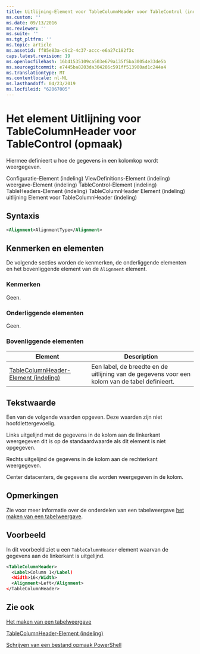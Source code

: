 ```yaml
---
title: Uitlijning-Element voor TableColumnHeader voor TableControl (indeling) | Microsoft Docs
ms.custom: ''
ms.date: 09/13/2016
ms.reviewer: ''
ms.suite: ''
ms.tgt_pltfrm: ''
ms.topic: article
ms.assetid: ff85e83a-c9c2-4c37-accc-e6a27c182f3c
caps.latest.revision: 19
ms.openlocfilehash: 16b41535109ca503e679a135f5ba30054e33de5b
ms.sourcegitcommit: e7445ba8203da304286c591ff513900ad1c244a4
ms.translationtype: MT
ms.contentlocale: nl-NL
ms.lasthandoff: 04/23/2019
ms.locfileid: "62067005"
---
```

# <a name="alignment-element-for-tablecolumnheader-for-tablecontrol-format"></a>Het element Uitlijning voor TableColumnHeader voor TableControl (opmaak)

Hiermee definieert u hoe de gegevens in een kolomkop wordt weergegeven.

Configuratie-Element (indeling) ViewDefinitions-Element (indeling) weergave-Element (indeling) TableControl-Element (indeling) TableHeaders-Element (indeling) TableColumnHeader Element (indeling) uitlijning Element voor TableColumnHeader (indeling)

## <a name="syntax"></a>Syntaxis

```xml
<Alignment>AlignmentType</Alignment>
```

## <a name="attributes-and-elements"></a>Kenmerken en elementen

De volgende secties worden de kenmerken, de onderliggende elementen en het bovenliggende element van de `Alignment` element.

### <a name="attributes"></a>Kenmerken

Geen.

### <a name="child-elements"></a>Onderliggende elementen

Geen.

### <a name="parent-elements"></a>Bovenliggende elementen

|Element|Description|
|-------------|-----------------|
|[TableColumnHeader-Element (indeling)](./tablecolumnheader-element-format.md)|Een label, de breedte en de uitlijning van de gegevens voor een kolom van de tabel definieert.|

## <a name="text-value"></a>Tekstwaarde

Een van de volgende waarden opgeven. Deze waarden zijn niet hoofdlettergevoelig.

Links uitgelijnd met de gegevens in de kolom aan de linkerkant weergegeven dit is op de standaardwaarde als dit element is niet opgegeven.

Rechts uitgelijnd de gegevens in de kolom aan de rechterkant weergegeven.

Center datacenters, de gegevens die worden weergegeven in de kolom.

## <a name="remarks"></a>Opmerkingen

Zie voor meer informatie over de onderdelen van een tabelweergave [het maken van een tabelweergave](./creating-a-table-view.md).

## <a name="example"></a>Voorbeeld

In dit voorbeeld ziet u een `TableColumnHeader` element waarvan de gegevens aan de linkerkant is uitgelijnd.

```xml
<TableColumnHeader>
  <Label>Column 1</Label)
  <Width>16</Width>
  <Alignment>Left</Alignment>
</TableColumnHeader>
```

## <a name="see-also"></a>Zie ook

[Het maken van een tabelweergave](./creating-a-table-view.md)

[TableColumnHeader-Element (indeling)](./tablecolumnheader-element-format.md)

[Schrijven van een bestand opmaak PowerShell](./writing-a-powershell-formatting-file.md)
